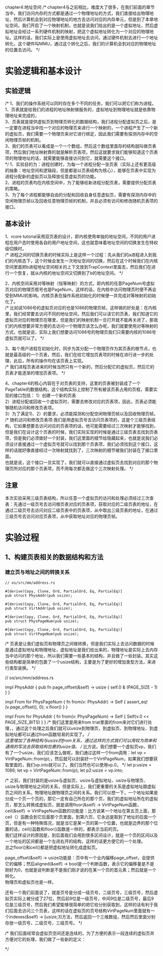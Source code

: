 chapter4:地址空间
/*
chapter4与之前相比，难度大了很多，在我们前面的章节当中，我们访问内存的方式都是通过一个物理地址的方式，我们直接给出物理地址，然后计算机会到对应物理地址的地方去访问对应的内存单元，但是到了本章地址空间，我们开启了一个映射机制，也就是说我们给出的是一个虚拟地址，然后虚拟地址会经过一系列硬件机制的映射，把这个虚拟地址转化为一个对应的物理地址。这样的话，我们实际上是使用虚拟地址去访问，通过硬件机制去进行一个地址转化，这个硬件叫MMU，通过这个转化之后，我们的计算机会到对应的物理地址的位置去访问。 
*/


# 实验逻辑和基本设计
## 实验逻辑
/*
1、我们的操作系统可以同时存在多个不同的任务，我们可以把它们称为进程。  
1、页表就是给我们的进程的地址映射做服务的，虚拟地址到物理地址就是依靠物理地址来完成的，  
3、页表就是提供虚拟页到物理页转化的数据结构，我们进程分配虚拟页之后，是一定要在进程当中找一个对应的物理页来进行一个映射的，一个进程产生了一个新的虚拟页，我们需要一个物理页来对它进行绑定，因此我们需要有探测内存中的空闲物理页帧的机制。  
3、我们的页表可以看成是一个一个数组，然后这个数组里面存的结构就叫做页表项，然后我们地址映射靠的就是解析页表项，然后这就要求我们能够知道这个页表项的物理地址的话，就需要能够直接访问到它，就需要这个接口。  
*/
1、实验目的为：进程创建时，为每一个进程分配一张页表（实际上还有更高级的抽象：地址空间和逻辑段，但是都是以页表结构为核心），能够在页表中实现为进程分配新的虚拟页以及释放任意虚拟页的功能。  
2、进程的页表均在内核空间中，为了能够给新进程分配页表，需要提供分配页表的策略。  
3、为了每个进程都能够自由的分配和回收自身任意虚拟页，需要有探测内存中的空闲物理页帧以及回收任意物理页帧的机制，并且必须有访问和修改随机页表项的接口。

## 基本设计
1、rcore tutorial采用双页表的设计，即内核使用单独的地址空间，不同的用户进程在用户态时使用各自的用户地址空间，这也就意味着地址空间的切换发生在特权级切换时。  
/*
进程之间的切换页表的时候实际上是这样一个过程：先从我们的a进程进入到我们的内核态下，这个时候会发生一次地址空间的切换，然后在这个时候我们在内核空间里面把b进程地址空间相关的上下文放到TrapContext里面去，然后我们在进行一个恢复，就从内核的地址空间又切换到了b的地址空间。
*/

2、内核空间采用对等映射（恒等映射）的方式，即内核的任意PageNum号虚拟页对应的物理页框号也是PageNum，这样的话，在内核中访问物理页时便不再会受到MMU的影响。内核页表在操作系统初始化的时候便一并完成对等映射的初始化了。  
/*
比如说1086号的虚拟页对应的也是1086的物理页帧，这样做的好处是：在内核里，我们经常要去访问不同的地址空间，然后我们可以读它的页表，我们知道它的虚拟页对应的物理页在哪里，但是我们的映射机制一旦打开就不能再关闭了，那我们的内核想要非常方便的去访问一个物理页该怎么办呢，我们就要使用对等映射的方式，也就是说，实际上我们想要访问1086号的物理页我们只需要内核的1086号虚拟页就可以了。
*/

3、每个用户进程在初始化时，同步为其分配一个物理页作为其页表的根节点，也就是最高级的一个页表，然后，我们在给它增加页表项的时候在进行进一步的处理，此后，所有的操作均在该页表上实现。  
/*
我们进程页表进来的时候当然只有一个新的，然后分配它的虚拟页，然后它的页表才能逐渐的增加页表项。
*/

4、chapter4的核心内容在于对页表的支持，这里的页表被封装成了一个PageTable的数据结构，这个结构实际上控制了所有被该页表占用的页框，需要实现的接口包括：
    1）创建一个新的页表  
    2）进程分配或回收一个虚拟页时，需要去修改对应的页表项，因此，页表必须能够随机访问和修改页表项。  
    3）为了满足1)、2）的要求，必须能探测和分配空闲物理页帧以及回收物理页帧。  
/*
随机访问和修改页表项:我们是用虚拟页号去访问页表项的，这是个三级页表结构，它如果想要去访问对应的页表项的话，他可能需要经过三次映射才能够找到，但是我们在设计这个页表的时候，我们实际实现的时候是通过三级页表去找到页表项，但是我们必须做好一个封装，我们这里面的细节给隐藏起来，也就是说我们必须设计直接通过一个虚拟页号就可以找到那个页表项，我们必须找到这个接口，这样的话就好像直接经过一次映射就找到了，三次映射的细节被我们封装在了接口里面。  
也就是说，这个接口一旦实现了，我们就可以直接通过虚拟页去找到对应的那个物理页所对应的那个页表项，而不用每次都去做这个三次映射处理。
*/
## 注意
本次实验采用三级页表结构，所以任意一个虚拟页的访问和处理必须经过三次查表：先通过一级页号去访问根页表对应的页表项，获取对应的二级页表的地址，在通过二级页号去访问对应二级页表中的页表项，从中取出三级页表的地址，在通过三级页号去访问对应页表项，从中获取地址对应的物理页帧。


# 实验过程
## 1、构建页表相关的数据结构和方法
### 建立页与地址之间的转换关系
    // os/src/mm/address.rs

    #[derive(Copy, Clone, Ord, PartialOrd, Eq, PartialEq)]
    pub struct PhysAddr(pub usize);

    #[derive(Copy, Clone, Ord, PartialOrd, Eq, PartialEq)]
    pub struct VirtAddr(pub usize);

    #[derive(Copy, Clone, Ord, PartialOrd, Eq, PartialEq)]
    pub struct PhysPageNum(pub usize);

    #[derive(Copy, Clone, Ord, PartialOrd, Eq, PartialEq)]
    pub struct VirtPageNum(pub usize);
/*
页表是让我们虚拟页和物理页之间做转换，但是我们实际上去访问数据的时候是通过虚拟地址和物理地址，虚拟地址是我们给出来的，物理地址是实际上去内存当中访问的那个地址，所以我们需要一些基本的结构，并且做了一些封装。其实这些结构都是简单的包裹了一个usize结构，主要是为了更好的增加类型方法，来进行类型装换。
*/

// os/src/mm/address.rs

impl PhysAddr {
    pub fn page_offset(&self) -> usize { self.0 & (PAGE_SIZE - 1) }
}

impl From<PhysAddr> for PhysPageNum {
    fn from(v: PhysAddr) -> Self {
        assert_eq!(v.page_offset(), 0);
        v.floor()
    }
}

impl From<PhysPageNum> for PhysAddr {
    fn from(v: PhysPageNum) -> Self { Self(v.0 << PAGE_SIZE_BITS) }
}
/*
我们这里是用来from triat里面的from来对它们进行处理，，通过这个处理之后我们就可以usize到物理页，到虚拟页、到物理地址、到虚拟地址都可以通过from函数轻易的实现了。
*/  
这里增加了各种结构与usize的from关系，通过这样的方式我们可以用较为简单和通用的写法去获取结构包裹的usize值。
/*
比方说，我们想要一个虚拟页vp，我们有了一个usize，我们应该怎么做呢，我们通过这样一个from调用：let vp = VirtPageNum::from(p);，然后就可以封装好一个VirtPageNum，如果我们想要获取里面的，我们vp.into就可以了。我们当然也可以使用vp.0。
*/
let p:usize = 1086;
let vp = VirtPageNum::from(p);
let p2:usize = vp.into;

/*
之前，我们封装的是usize与虚拟页、usize与虚拟地址、usize与物理页、usize与物理地址之间的关系，但是实际上，我们更重要的关系是虚拟地址跟虚拟页之间的关系，物理地址跟物理页之间的关系。我们可以想一下，一个地址如果是分成一个页一个页的，那它一定有自己所在的那个页，我们的虚拟地址所在的虚拟页，那怎么转换成虚拟页，就是调用floor(&self) -> VirtPageNum函数，ceil(&self) -> VirtPageNum函数的功能是：比方说某一个地址在第五页上面，那ceil（）函数会到它后面那个页里面，到第六页，它永远是取到了地址的后面一个页，但是有一种特殊情况，就是当它是某一页的第一个位置，也就是边界的那个位置的话，ceil()函数和floor()函数是一样的，都表示当前的页。  
我们这样设计的原因是，到后面我们会用到很多区间设计，就是一个页的区间以及一个地址的区间都是一个左闭右开的结构，这样的话更方便它的一个处理。  
总之floor()和ceil()都是把虚拟地址转化成虚拟页。  

page_offset(&self) -> usize功能是：页中有一个业内偏移page_offset，会提供它的偏移；然后aligned(&self) -> bool是一个判断函数，表示它的偏移量是不是刚好为0，也就是说判断是不是我们刚才说的在某一个页的首元素；然后就是一个转化。  
物理页和虚拟页也是一样。  

还有一个我们前面说了，就是页号是分成一级页号，二级页号，三级页号，然后虚拟页实际上被分成了27位，然后前9位是一级页号，中间9位是二级页号，最后9位是三级页号，然后我们希望能够很简单的把它给分别获取到，这样的话有利于我们后面去访问三个页表，这样的话在虚拟页的页号结构VirtPageNum里面就有一个indexes(&self) -> [usize;3]方法，然后返回一个三维数组，然后然后里面分别存放一级页号，二级页号，三级页号。
*/  

/*
我们后面经常会虚拟页空间还是连续的，为了方便的表示一段连续的虚拟页并方便对它的处理，我们做了一些新的定义：

*/  
